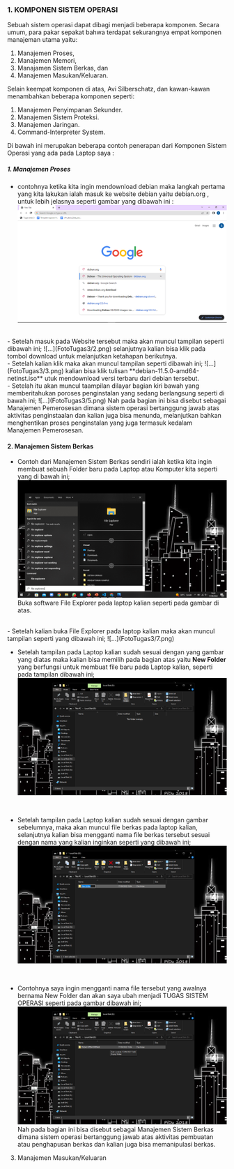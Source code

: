 ### 1. KOMPONEN SISTEM OPERASI

Sebuah sistem operasi dapat dibagi menjadi beberapa komponen. Secara umum, para pakar sepakat bahwa terdapat sekurangnya empat komponen manajeman utama yaitu: 
1. Manajemen Proses, 
2. Manajemen Memori, 
3. Manajamen Sistem Berkas, dan  
4. Manajemen Masukan/Keluaran.

Selain keempat komponen di atas, Avi Silberschatz, dan kawan-kawan menambahkan beberapa komponen seperti: 
1. Manajemen Penyimpanan Sekunder. 
2. Manajemen Sistem Proteksi. 
3. Manajemen Jaringan. 
4. Command-Interpreter System.

Di bawah ini merupakan beberapa contoh penerapan dari Komponen Sistem Operasi yang ada pada Laptop saya :
##### 1. Manajemen Proses
- contohnya ketika kita ingin mendownload debian maka langkah pertama yang kita lakukan ialah masuk ke website debian yaitu debian.org , untuk lebih jelasnya seperti gambar yang dibawah ini :
![...](FotoTugas3/1.png)
<br>
- Setelah masuk pada Website tersebut maka akan muncul tampilan seperti dibawah ini;
![...](FotoTugas3/2.png)
selanjutnya kalian bisa klik pada tombol download untuk melanjutkan ketahapan berikutnya.
<br>
- Setelah kalian klik maka akan muncul tampilan seperti dibawah ini;
![...](FotoTugas3/3.png)
kalian bisa klik tulisan **debian-11.5.0-amd64-netinst.iso** utuk mendownload versi terbaru dari debian tersebut.
<br>
- Setelah itu akan muncul taampilan dilayar bagian kiri bawah yang memberitahukan poroses penginstalan yang sedang berlangsung seperti di bawah ini;
![...](FotoTugas3/5.png)
Nah pada bagian ini bisa disebut sebagai Manajemen Pemerosesan dimana sistem operasi bertanggung jawab atas aktivitas penginstaalan dan kalian juga bisa menunda, melanjutkan bahkan menghentikan proses penginstalan yang juga termasuk kedalam Manajemen Pemerosesan. 

#### 2. Manajemen Sistem Berkas
- Contoh dari Manajemen Sistem Berkas sendiri ialah ketika kita ingin membuat sebuah Folder baru pada Laptop atau Komputer kita seperti yang di bawah ini;
![...](FotoTugas3/6.png)
Buka software File Explorer pada laptop kalian seperti pada gambar di atas.
<br>
- Setelah kalian buka File Explorer pada laptop kalian maka akan muncul tampilan seperti yang dibawah ini;
![...](FotoTugas3/7.png)
<br>

- Setelah tampilan pada Laptop kalian sudah sesuai dengan yang gambar yang diatas maka kalian bisa memilih pada bagian atas yaitu **New Folder** yang berfungsi untuk membuat file baru pada Laptop kalian, seperti pada tampilan dibawah ini;
![...](FotoTugas3/8.png)
<br>

- Setelah tampilan pada Laptop kalian sudah sesuai dengan gambar sebelumnya, maka akan muncul file berkas pada laptop kalian, selanjutnya kalian bisa mengganti nama file berkas tersebut sesuai dengan nama yang kalian inginkan seperti yang dibawah ini;
![...](FotoTugas3/9.png)
<br>

- Contohnya saya ingin mengganti nama file tersebut yang awalnya bernama New Folder dan akan saya ubah menjadi TUGAS SISTEM OPERASI seperti pada gambar dibawah ini;
![...](FotoTugas3/10.png)
Nah pada bagian ini bisa disebut sebagai Manajemen Sistem Berkas dimana sistem operasi bertanggung jawab atas aktivitas pembuatan atau penghapusan berkas dan kalian juga bisa memanipulasi berkas.


3. Manajemen Masukan/Keluaran
